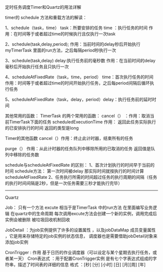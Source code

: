 定时任务调度Timer和Quartz的用法详解

timer的 schedule 方法和重载方法的解读：

1、schedule（task，time）  task：所要安排的任务   time ：执行任务的时间
作用：在时间等于或者超过time的时候执行且仅执行一次task

2、schedule(task,delay,period);
作用：当前时间的delay秒后开始执行 myTimerTask 里面的run方法，之后每隔period秒执行一次

3、schedule(task,delay)  delay:执行任务前的毫秒数
作用：在当前时间的delay毫秒后开始执行任务且只执行一次

4、scheduleAtFixedRate（task，time，period） time：首次执行任务的时间
作用：时间等于或者超过time的时间开始执行任务，之后每period间隔后循环执行任务

5、scheduleAtFixedRate（task，delay，period）delay：执行任务前的延时时间


其他常用的函数：
TimerTask 的两个常用的函数： cancel（） ：作用：取消当前TimerTask下面的任务
scheduledExecutionTime 作用： 返回此任务实际执行的已安排执行的时间 返回的类型是long

Timer的其他函数  cancel（）作用：终止此计时器，结束所有的任务

purge（） 作用：从此计时器的任务队列中移除所用的已取消的任务 返回值是队列中移除的任务数


schedule与scheduleAtFixedRate 的区别：
1、首次计划执行的时间早于当前的时间
    schedule方法：  第一次时间被delay  那实际时间就按执行的时间计算
    scheduleAtFixedRate 
2、任务执行所需的时间超过任务的执行周期的间隔（任务的执行时间间隔是2秒，但是一次任务需要三秒才能执行完毕）


*******************************************************************************************************
Quartz

Job： 只有一个方法  excute 相当于是TimerTask 中的run方法 在里面编写业务逻辑
       在quartz中的生命周期  每次调用excute方法会创建一个新的实例，调用完成后实例会被删除 被垃圾回收机制回收

JobDetail ：为job实例提供了许多的设置属性 ，以及jobDataMap 成员变量属性 ，它是用来存储特定的job实例的状态信息，
            调度器也是需要借助jobDetail对象来添加job实例
            

CronTrigger : 作用 基于日历的作业调度器（可以设定与某个星期去执行任务，或者某一天）
Cron表达式 ：用于配置CronTrigger实例
            是有七个字表达式组成的字符串，描述了时间表的详细的信息
            格式 ：[秒] [分] [小时] [日] [月][周] [年] 


